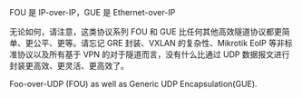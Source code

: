 FOU 是 IP-over-IP，GUE 是 Ethernet-over-IP

无论如何，请注意，这类协议系列 FOU 和 GUE 比任何其他高效隧道协议都更简单、更公平、更等。请忘记 GRE 封装、VXLAN 的复杂性、Mikrotik EoIP 等非标准协议以及所有基于 VPN 的对于隧道而言，没有什么比通过 UDP 数据报文进行封装更高效、更灵活、更高效了。

Foo-over-UDP (FOU) as well as Generic UDP Encapsulation(GUE).